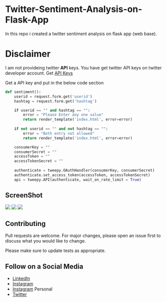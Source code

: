 # Twitter-Sentiment-Analysis-on-Flask-App
In this repo i created a twitter sentiment analysis on flask app (web base).


# Disclaimer
I am not provideing twitter **API** keys. You have get twitter API keys on twitter developer account. Get [API Keys](https://developer.twitter.com/)

Get a API key and put in the below code section
```python
def sentiment():
    userid = request.form.get('userid')
    hashtag = request.form.get('hashtag')

    if userid == "" and hashtag == "":
        error = "Please Enter any one value"
        return render_template('index.html', error=error)
    
    if not userid == "" and not hashtag == "":
        error = "Both entry not allowed"
        return render_template('index.html', error=error)

    consumerKey = ""
    consumerSecret = ""
    accessToken = ""
    accessTokenSecret = ""
    
    authenticate = tweepy.OAuthHandler(consumerKey, consumerSecret)
    authenticate.set_access_token(accessToken, accessTokenSecret)
    api = tweepy.API(authenticate, wait_on_rate_limit = True)
   ```



## ScreenShot
![](https://github.com/yogeshnile/Twitter-Sentiment-Analysis-on-Flask-App/blob/master/images/3.png)
![](https://github.com/yogeshnile/Twitter-Sentiment-Analysis-on-Flask-App/blob/master/images/4.png)
![](https://github.com/yogeshnile/Twitter-Sentiment-Analysis-on-Flask-App/blob/master/images/5.png)


## Contributing
Pull requests are welcome. For major changes, please open an issue first to discuss what you would like to change.

Please make sure to update tests as appropriate.

## Follow on a Social Media
- [LinkedIn](https://bit.ly/2Ky3ho6)
- [Instagram](https://bit.ly/3b9Qeo4)
- [Instagram](https://bit.ly/32SXHV0) Personal
- [Twitter](https://bit.ly/3dbLJLC)
